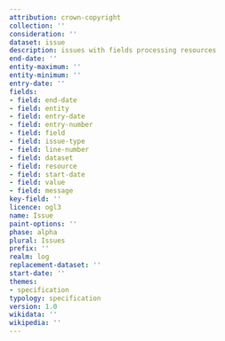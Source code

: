 ```yaml
---
attribution: crown-copyright
collection: ''
consideration: ''
dataset: issue
description: issues with fields processing resources
end-date: ''
entity-maximum: ''
entity-minimum: ''
entry-date: ''
fields:
- field: end-date
- field: entity
- field: entry-date
- field: entry-number
- field: field
- field: issue-type
- field: line-number
- field: dataset
- field: resource
- field: start-date
- field: value
- field: message
key-field: ''
licence: ogl3
name: Issue
paint-options: ''
phase: alpha
plural: Issues
prefix: ''
realm: log
replacement-dataset: ''
start-date: ''
themes:
- specification
typology: specification
version: 1.0
wikidata: ''
wikipedia: ''
---
```

